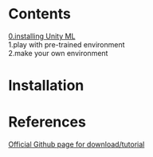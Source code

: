 # Contents
[0.installing Unity ML](#Installation) <br/>
1.play with pre-trained environment <br/>
2.make your own environment <br/>

# Installation

# References
[Official Github page for download/tutorial](https://github.com/Unity-Technologies/ml-agents)
